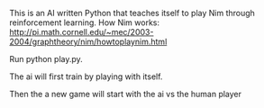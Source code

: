 
This is an AI written Python that teaches itself to play Nim through reinforcement learning.
How Nim works: http://pi.math.cornell.edu/~mec/2003-2004/graphtheory/nim/howtoplaynim.html

Run python play.py.

The ai will first train by playing with itself.

Then the a new game will start with the ai vs the human player 
